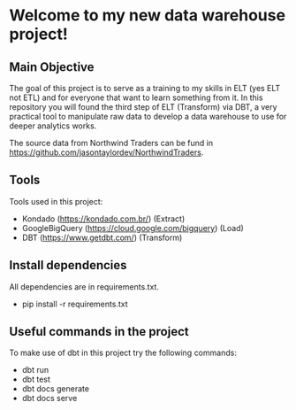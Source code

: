 # Welcome to my new data warehouse project!

## Main Objective

The goal of this project is to serve as a training to my skills in ELT (yes ELT not ETL) and for everyone that want to learn something from it.
In this repository you will found the third step of ELT (Transform) via DBT, a very practical tool to manipulate raw data to develop a data warehouse to use for deeper analytics works.  

The source data from Northwind Traders can be fund in https://github.com/jasontaylordev/NorthwindTraders.

## Tools

Tools used in this project:
- Kondado (https://kondado.com.br/) (Extract)
- GoogleBigQuery (https://cloud.google.com/bigquery) (Load)
- DBT (https://www.getdbt.com/) (Transform)

## Install dependencies

All dependencies are in requirements.txt.
- pip install -r requirements.txt

## Useful commands in the project

To make use of dbt in this project try the following commands:
- dbt run
- dbt test
- dbt docs generate
- dbt docs serve
